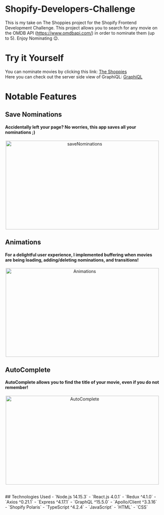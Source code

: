 # Shopify-Developers-Challenge
This is my take on The Shoppies project for the Shopify Frontend Development Challenge. This project allows you to search for any movie on the OMDB API (https://www.omdbapi.com/) in order to nominate them (up to 5). Enjoy Nominating 😉.
<br/>
# Try it Yourself
You can nominate movies by clicking this link: [The Shoppies](https://theshopifyshoppies.web.app/) <br/>
Here you can check out the server side view of GraphiQL: [GraphiQL](https://shoppies-nomination.herokuapp.com/graphql)
<br/>
# Notable Features 

## Save Nominations 
#### Accidentally left your page? No worries, this app saves all your nominations ;)
<p align="center">
  <img src="media/Save.gif" alt="saveNominations" width="500" height="290"/>
</p>

## Animations
#### For a delightful user experience, I implemented buffering when movies are being loading, adding/deleting nominations, and transitions!
<p align="center">
  <img src="media/Animations.gif" alt="Animations" width="500" height="290"/>
</p>

## AutoComplete
#### AutoComplete allows you to find the title of your movie, even if you do not remember!
<p align="center">
  <img src="media/AutoComplete.gif" alt="AutoComplete" width="500" height="290"/>
</p>
<br/>
## Technologies Used
- `Node.js 14.15.3`
- `React.js 4.0.1`
- `Redux ^4.1.0`
- `Axios ^0.21.1`
- `Express ^4.17.1`
- `GraphQL ^15.5.0`
- `Apollo/Client ^3.3.16`
- `Shopify Polaris`
- `TypeScript ^4.2.4`
- `JavaScript`
- `HTML`
- `CSS`
